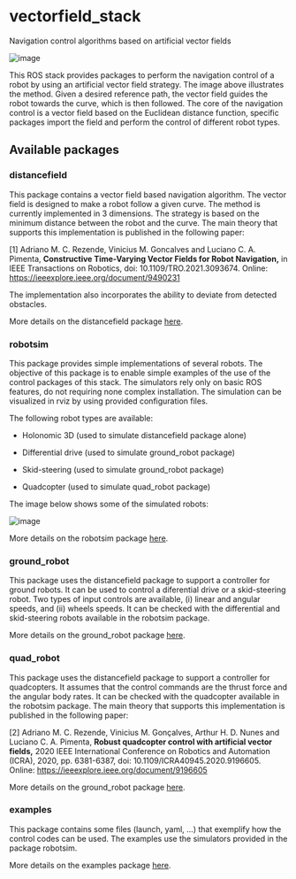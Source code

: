 # vectorfield_stack
Navigation control algorithms based on artificial vector fields


![image](https://github.com/adrianomcr/vectorfield_stack/blob/main/images/field_illustration.png)


This ROS stack provides packages to perform the navigation control of a robot by using an artificial vector field strategy. The image above illustrates the method. Given a desired reference path, the vector field guides the robot towards the curve, which is then followed. The core of the navigation control is a vector field based on the Euclidean distance function, specific packages import the field and perform the control of different robot types.



## Available packages


### distancefield

This package contains a vector field based navigation algorithm. The vector field is designed to make a robot follow a given curve. The method is currently implemented in 3 dimensions. The strategy is based on the minimum distance between the robot and the curve. The main theory that supports this implementation is published in the following paper:

[1] Adriano M. C. Rezende, Vinicius M. Goncalves and Luciano C. A. Pimenta, **Constructive Time-Varying Vector Fields for Robot Navigation,** in IEEE Transactions on Robotics, doi: 10.1109/TRO.2021.3093674. Online: <https://ieeexplore.ieee.org/document/9490231>

The implementation also incorporates the ability to deviate from detected obstacles.

More details on the distancefield package [here](distancefield).



### robotsim

This package provides simple implementations of several robots. The objective of this package is to enable simple examples of the use of the control packages of this stack. The simulators rely only on basic ROS features, do not requiring none complex installation. The simulation can be visualized in rviz by using provided configuration files.

The following robot types are available:

- Holonomic 3D (used to simulate distancefield package alone)

- Differential drive (used to simulate ground_robot package)

- Skid-steering (used to simulate ground_robot package)

- Quadcopter (used to simulate quad_robot package)


The image below shows some of the simulated robots:

![image](https://github.com/adrianomcr/vectorfield_stack/blob/main/images/sim_robots.png)

More details on the robotsim package [here](robotsim).



### ground_robot


This package uses the distancefield package to support a controller for ground robots. It can be used to control a diferential drive or a skid-steering robot. Two types of input controls are available, (i) linear and angular speeds, and (ii) wheels speeds. It can be checked with the differential and skid-steering robots available in the robotsim package.


More details on the ground_robot package [here](ground_robot).




### quad_robot


This package uses the distancefield package to support a controller for quadcopters. It assumes that the control commands are the thrust force and the angular body rates. It can be checked with the quadcopter available in the robotsim package. The main theory that supports this implementation is published in the following paper:

[2] Adriano M. C. Rezende, Vinicius M. Gonçalves, Arthur H. D. Nunes and Luciano C. A. Pimenta, **Robust quadcopter control with artificial vector fields,** 2020 IEEE International Conference on Robotics and Automation (ICRA), 2020, pp. 6381-6387, doi: 10.1109/ICRA40945.2020.9196605. Online: <https://ieeexplore.ieee.org/document/9196605>

More details on the ground_robot package [here](quad_robot).


### examples

This package contains some files (launch, yaml, ...) that exemplify how the control codes can be used. The examples use the simulators provided in the package robotsim.

More details on the examples package [here](examples).



<!-- ## External links -->
